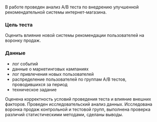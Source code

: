 В работе проведен анализ A/B теста по внедрению улучшенной рекомендательной системы интернет-магазина.
### Цель теста 
Оценить влияние новой системы рекомендации пользователей на воронку продаж.

### Данные
- лог событий
- данные о маркетинговых кампаниях
- лог привлечения новых пользователей
- распределение пользователей по группам А/В тестов, проводившихся за период
- техническое задание
  
Оценена корректность условий проведения теста и влияние внешних факторов.
Проведен исследовательский анализ данных.
Исследована воронка продаж контрольной и тестовой групп, выполнена проверка различий статистическими методами, сделаны выводы.


